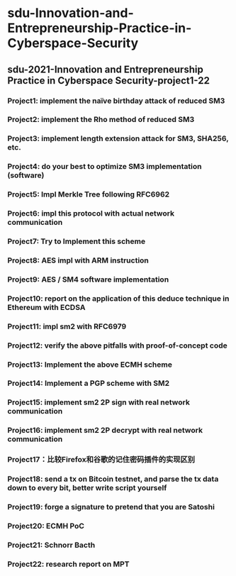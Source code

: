 # sdu-Innovation-and-Entrepreneurship-Practice-in-Cyberspace-Security
## sdu-2021-Innovation and Entrepreneurship Practice in Cyberspace Security-project1-22
### **Project1**: implement the naïve birthday attack of reduced SM3
### **Project2**: implement the Rho method of reduced SM3
### **Project3**: implement length extension attack for SM3, SHA256, etc.
### **Project4**: do your best to optimize SM3 implementation (software)
### **Project5**: Impl Merkle Tree following RFC6962
### **Project6**: impl this protocol with actual network communication
### **Project7**: Try to Implement this scheme
### **Project8**: AES impl with ARM instruction
### **Project9**: AES / SM4 software implementation
### **Project10**: report on the application of this deduce technique in Ethereum with ECDSA
### **Project11**: impl sm2 with RFC6979
### **Project12**: verify the above pitfalls with proof-of-concept code
### **Project13**: Implement the above ECMH scheme
### **Project14**: Implement a PGP scheme with SM2
### **Project15**: implement sm2 2P sign with real network communication
### **Project16**: implement sm2 2P decrypt with real network communication
### **Project17**：比较Firefox和谷歌的记住密码插件的实现区别
### **Project18**: send a tx on Bitcoin testnet, and parse the tx data down to every bit, better write script yourself
### **Project19**: forge a signature to pretend that you are Satoshi
### **Project20**: ECMH PoC
### **Project21**: Schnorr Bacth
### **Project22**: research report on MPT
